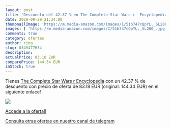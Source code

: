 ```yaml
---
layout: post
title: 'Descuento del 42.37 % en The Complete Star Wars r  Encyclopedia'
date: 2020-09-29 21:34:00
thumbnailImage: 'https://m.media-amazon.com/images/I/51b747cQpYL._SL200_.jpg'
images: [ 'https://m.media-amazon.com/images/I/51b747cQpYL._SL200_.jpg' ]
comments: true
category: ofertas
author: ring
slug: 0345477634
description:
actualPrice: 83.18 EUR
comparePrice: 144.34 EUR
inStock: true
---
```


Tienes [The Complete Star Wars r  Encyclopedia](https://www.amazon.com/dp/0345477634/?tag=redken08-20) con un 42.37 % de descuento con precio de oferta de 83.18 EUR (original: 144.34 EUR) en el siguiente enlace!

[![](https://m.media-amazon.com/images/I/51b747cQpYL._SL200_.jpg)](https://www.amazon.com/dp/0345477634/?tag=redken08-20)

[Accede a la oferta!!](https://www.amazon.com/dp/0345477634/?tag=redken08-20)

[Consulta otras ofertas en nuestro canal de telegram](https://t.me/s/ofertas25)
